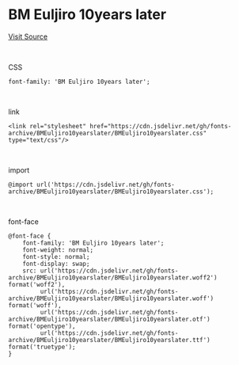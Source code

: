 # BM Euljiro 10years later

[Visit Source](https://www.woowahan.com/fonts)

&nbsp;

CSS

```
font-family: 'BM Euljiro 10years later';
```

&nbsp;

link

```
<link rel="stylesheet" href="https://cdn.jsdelivr.net/gh/fonts-archive/BMEuljiro10yearslater/BMEuljiro10yearslater.css" type="text/css"/>
```

&nbsp;

import

```
@import url('https://cdn.jsdelivr.net/gh/fonts-archive/BMEuljiro10yearslater/BMEuljiro10yearslater.css');
```

&nbsp;

font-face

```
@font-face {
    font-family: 'BM Euljiro 10years later';
    font-weight: normal;
    font-style: normal;
    font-display: swap;
    src: url('https://cdn.jsdelivr.net/gh/fonts-archive/BMEuljiro10yearslater/BMEuljiro10yearslater.woff2') format('woff2'),
         url('https://cdn.jsdelivr.net/gh/fonts-archive/BMEuljiro10yearslater/BMEuljiro10yearslater.woff') format('woff'),
         url('https://cdn.jsdelivr.net/gh/fonts-archive/BMEuljiro10yearslater/BMEuljiro10yearslater.otf') format('opentype'),
         url('https://cdn.jsdelivr.net/gh/fonts-archive/BMEuljiro10yearslater/BMEuljiro10yearslater.ttf') format('truetype');
}
```
